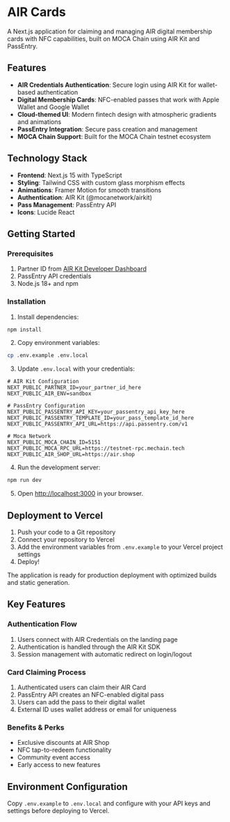 # AIR Cards

A Next.js application for claiming and managing AIR digital membership cards with NFC capabilities, built on MOCA Chain using AIR Kit and PassEntry.

## Features

- **AIR Credentials Authentication**: Secure login using AIR Kit for wallet-based authentication
- **Digital Membership Cards**: NFC-enabled passes that work with Apple Wallet and Google Wallet
- **Cloud-themed UI**: Modern fintech design with atmospheric gradients and animations
- **PassEntry Integration**: Secure pass creation and management
- **MOCA Chain Support**: Built for the MOCA Chain testnet ecosystem

## Technology Stack

- **Frontend**: Next.js 15 with TypeScript
- **Styling**: Tailwind CSS with custom glass morphism effects
- **Animations**: Framer Motion for smooth transitions
- **Authentication**: AIR Kit (@mocanetwork/airkit)
- **Pass Management**: PassEntry API
- **Icons**: Lucide React

## Getting Started

### Prerequisites

1. Partner ID from [AIR Kit Developer Dashboard](https://developers.sandbox.air3.com/)
2. PassEntry API credentials
3. Node.js 18+ and npm

### Installation

1. Install dependencies:
```bash
npm install
```

2. Copy environment variables:
```bash
cp .env.example .env.local
```

3. Update `.env.local` with your credentials:
```env
# AIR Kit Configuration
NEXT_PUBLIC_PARTNER_ID=your_partner_id_here
NEXT_PUBLIC_AIR_ENV=sandbox

# PassEntry Configuration
NEXT_PUBLIC_PASSENTRY_API_KEY=your_passentry_api_key_here
NEXT_PUBLIC_PASSENTRY_TEMPLATE_ID=your_pass_template_id_here
NEXT_PUBLIC_PASSENTRY_API_URL=https://api.passentry.com/v1

# Moca Network
NEXT_PUBLIC_MOCA_CHAIN_ID=5151
NEXT_PUBLIC_MOCA_RPC_URL=https://testnet-rpc.mechain.tech
NEXT_PUBLIC_AIR_SHOP_URL=https://air.shop
```

4. Run the development server:
```bash
npm run dev
```

5. Open [http://localhost:3000](http://localhost:3000) in your browser.

## Deployment to Vercel

1. Push your code to a Git repository
2. Connect your repository to Vercel
3. Add the environment variables from `.env.example` to your Vercel project settings
4. Deploy!

The application is ready for production deployment with optimized builds and static generation.

## Key Features

### Authentication Flow
1. Users connect with AIR Credentials on the landing page
2. Authentication is handled through the AIR Kit SDK
3. Session management with automatic redirect on login/logout

### Card Claiming Process
1. Authenticated users can claim their AIR Card
2. PassEntry API creates an NFC-enabled digital pass
3. Users can add the pass to their digital wallet
4. External ID uses wallet address or email for uniqueness

### Benefits & Perks
- Exclusive discounts at AIR Shop
- NFC tap-to-redeem functionality
- Community event access
- Early access to new features

## Environment Configuration

Copy `.env.example` to `.env.local` and configure with your API keys and settings before deploying to Vercel.
